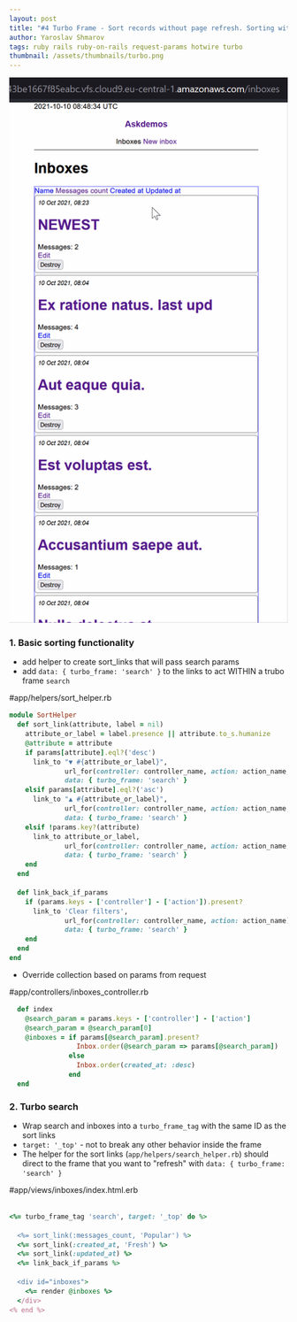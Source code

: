 ```yaml
---
layout: post
title: "#4 Turbo Frame - Sort records without page refresh. Sorting without a gem."
author: Yaroslav Shmarov
tags: ruby rails ruby-on-rails request-params hotwire turbo
thumbnail: /assets/thumbnails/turbo.png
---
```


![turbo frame sort withot any gems](/assets/images/turbo-sort-without-gem.gif)

### 1. Basic sorting functionality

* add helper to create sort_links that will pass search params
* add `data: { turbo_frame: 'search' }` to the links to act WITHIN a trubo frame `search`

#app/helpers/sort_helper.rb
```ruby
module SortHelper
  def sort_link(attribute, label = nil)
    attribute_or_label = label.presence || attribute.to_s.humanize
    @attribute = attribute
    if params[attribute].eql?('desc')
      link_to "▼ #{attribute_or_label}",
              url_for(controller: controller_name, action: action_name, @attribute => :asc),
              data: { turbo_frame: 'search' }
    elsif params[attribute].eql?('asc')
      link_to "▲ #{attribute_or_label}",
              url_for(controller: controller_name, action: action_name, @attribute => :desc),
              data: { turbo_frame: 'search' }
    elsif !params.key?(attribute)
      link_to attribute_or_label,
              url_for(controller: controller_name, action: action_name, @attribute => :desc),
              data: { turbo_frame: 'search' }
    end
  end

  def link_back_if_params
    if (params.keys - ['controller'] - ['action']).present?
      link_to 'Clear filters',
              url_for(controller: controller_name, action: action_name),
              data: { turbo_frame: 'search' }
    end
  end
end
```

* Override collection based on params from request

#app/controllers/inboxes_controller.rb
```ruby
  def index
    @search_param = params.keys - ['controller'] - ['action']
    @search_param = @search_param[0]
    @inboxes = if params[@search_param].present?
                 Inbox.order(@search_param => params[@search_param])
               else
                 Inbox.order(created_at: :desc)
               end
  end
```

### 2. Turbo search

* Wrap search and inboxes into a `turbo_frame_tag` with the same ID as the sort links
* `target: '_top'` - not to break any other behavior inside the frame
* The helper for the sort links (`app/helpers/search_helper.rb`) should direct to the frame that you want to "refresh" with `data: { turbo_frame: 'search' }`

#app/views/inboxes/index.html.erb
```ruby

<%= turbo_frame_tag 'search', target: '_top' do %>

  <%= sort_link(:messages_count, 'Popular') %>
  <%= sort_link(:created_at, 'Fresh') %>
  <%= sort_link(:updated_at) %>
  <%= link_back_if_params %>

  <div id="inboxes">
    <%= render @inboxes %>
  </div>
<% end %>
```
